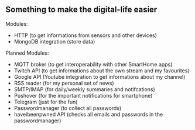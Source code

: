 ## Something to make the digital-life easier

Modules:
- HTTP (to get informations from sensors and other devices)
- MongoDB integration (store data)


Planned Modules:
- MQTT broker (to get interoperability with other SmartHome apps)
- Twitch API (to get informations about the own stream and my favourites)
- Google API (Youtube integration to get informations about my channel)
- RSS reader (for my personal set of news)
- SMTP/IMAP (for daily/weekly summaries and notifcations)
- Pushover (for the important notifications for smartphone)
- Telegram (just for the fun)
- Passwordmanager (to collect all passwords)
- haveibeenpwned API (checks all emails and passwords in the passwordmanager)
